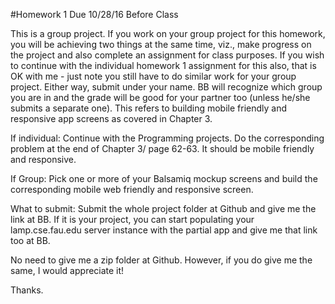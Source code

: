 #Homework 1
Due 10/28/16 Before Class

This is a group project. If you work on your group project for this homework, you will be achieving two things at the same time, viz.,  make progress on the project and also complete an assignment for class purposes. If you wish to continue with the individual homework 1 assignment for this also, that is OK with me - just note you still have to do similar work for your group project. Either way, submit under your name. BB will recognize which group you are in and the grade will be good for your partner too (unless he/she submits a separate one). This refers to building mobile friendly and responsive app screens as covered in Chapter 3.

If individual: Continue with the Programming projects. Do the corresponding problem at the end of Chapter 3/ page 62-63. It should be mobile friendly and responsive.

If Group: Pick one or more of your Balsamiq mockup screens and build the corresponding mobile web friendly and responsive screen.

What to submit: Submit the whole project folder at Github and give me the link at BB. If it is your project, you can start populating your lamp.cse.fau.edu server instance with the partial app and give me that link too at BB.

No need to give me a zip folder at Github. However, if you do give me the same, I would appreciate it!

Thanks.
